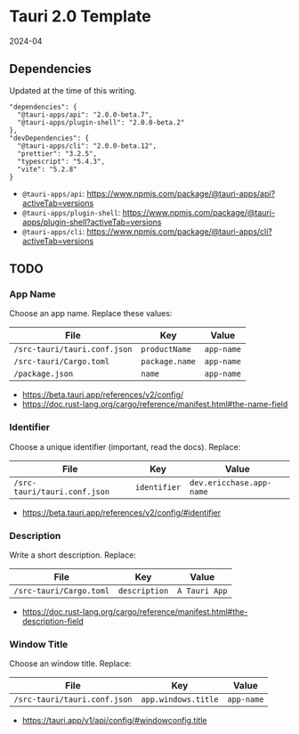# Tauri 2.0 Template

2024-04

## Dependencies

Updated at the time of this writing.

```
"dependencies": {
  "@tauri-apps/api": "2.0.0-beta.7",
  "@tauri-apps/plugin-shell": "2.0.0-beta.2"
},
"devDependencies": {
  "@tauri-apps/cli": "2.0.0-beta.12",
  "prettier": "3.2.5",
  "typescript": "5.4.3",
  "vite": "5.2.8"
}
```

- `@tauri-apps/api`: https://www.npmjs.com/package/@tauri-apps/api?activeTab=versions
- `@tauri-apps/plugin-shell`: https://www.npmjs.com/package/@tauri-apps/plugin-shell?activeTab=versions
- `@tauri-apps/cli`: https://www.npmjs.com/package/@tauri-apps/cli?activeTab=versions

## TODO

### App Name

Choose an app name. Replace these values:

| File                         | Key            | Value      |
| ---------------------------- | -------------- | ---------- |
| `/src-tauri/tauri.conf.json` | `productName`  | `app-name` |
| `/src-tauri/Cargo.toml`      | `package.name` | `app-name` |
| `/package.json`              | `name`         | `app-name` |

- https://beta.tauri.app/references/v2/config/
- https://doc.rust-lang.org/cargo/reference/manifest.html#the-name-field

### Identifier

Choose a unique identifier (important, read the docs). Replace:

| File                         | Key          | Value                    |
| ---------------------------- | ------------ | ------------------------ |
| `/src-tauri/tauri.conf.json` | `identifier` | `dev.ericchase.app-name` |

- https://beta.tauri.app/references/v2/config/#identifier

### Description

Write a short description. Replace:

| File                    | Key           | Value         |
| ----------------------- | ------------- | ------------- |
| `/src-tauri/Cargo.toml` | `description` | `A Tauri App` |

- https://doc.rust-lang.org/cargo/reference/manifest.html#the-description-field

### Window Title

Choose an window title. Replace:

| File                         | Key                 | Value      |
| ---------------------------- | ------------------- | ---------- |
| `/src-tauri/tauri.conf.json` | `app.windows.title` | `app-name` |

- https://tauri.app/v1/api/config/#windowconfig.title
